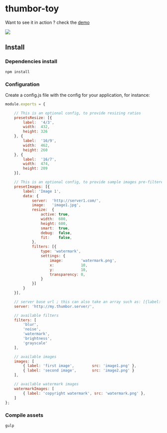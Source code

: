 # thumbor-toy

Want to see it in action ? check the [demo](http://plouc.github.io/thumbor-toy/)

[<img src="https://raw.github.com/plouc/thumbor-toy/master/doc/thumbor-toy-screenshot.jpg">](http://plouc.github.io/thumbor-toy/)

## Install

### Dependencies install

```
npm install
```

### Configuration

Create a config.js file with the config for your application, for instance:

```javascript
module.exports = {

    // This is an optional config, to provide resizing ratios
    presetsResize: [{
        label:  '4/3',
        width:  432,
        height: 326
    }, {
        label:  '16/9',
        width:  462,
        height: 260
    }, {
        label:  '16/7',
        width:  474,
        height: 209
    }],

    // This is an optional config, to provide sample images pre-filtered & resized
    presetImages: [{
        label: 'Image 1',
        data: {
            server:  'http://server1.com/',
            image:   'image1.jpg',
            resize:  {
                active: true,
                width:  600,
                height: 600,
                smart:  true,
                debug:  false,
                fit:    false,
            },
            filters: [{
                type: 'watermark',
                settings: {
                    image:        'watermark.png',
                    x:            10,
                    y:            10,
                    transparency: 0,
                }
            }]
        }
    }],

    // server base url ; this can also take an array such as: [{label: 'server1', 'url': 'http://server1.com'}, {label: 'server2', 'url': 'http://server2.com'}]
    server: 'http://my.thumbor.server/',

    // available filters
    filters: [
        'blur',
        'noise',
        'watermark',
        'brightness',
        'grayscale'
    ],

    // available images
    images: [
        { label: 'first image',        src: 'image1.png' },
        { label: 'second image',       src: 'image2.png' }
    ],

    // available watermark images
    watermarkImages: [
        { label: 'copyright watermark', src: 'watermark.png' },
    ]
};
```

### Compile assets

```
gulp
```
